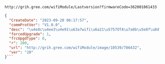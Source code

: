 `http://grih.gree.com/wifiModule/Lastversion?firmwareCode=362001061433`

```json
{
  "CreateDate": "2023-09-20 06:17:57",
  "commProtVer": "V1.0.0",
  "desc": "\u4e8c\u4ee3\u4e91\u63a7wifi\u6a21\u5757OTA\u7a0b\u5e8f\u8df3\u677f",
  "forcedUpgrade": 1,
  "frcUpgdType": 0,
  "r": 200,
  "url": "http://grih.gree.com/wifiModule/image/10539/786432",
  "ver": "20"
}```